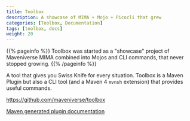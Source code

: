 ```yaml
---
title: Toolbox
description: A showcase of MIMA + Mojo + Picocli that grew
categories: [Toolbox, Documentation]
tags: [toolbox, docs]
weight: 20
---
```


{{% pageinfo %}}
Toolbox was started as a "showcase" project of Maveniverse MIMA combined into Mojos and CLI commands, that never stopped growing.
{{% /pageinfo %}}

A tool that gives you Swiss Knife for every situation. Toolbox is a Maven Plugin but also a CLI tool (and a Maven 4
`mvnsh` extension) that provides useful commands.

https://github.com/maveniverse/toolbox

[Maven generated plugin documentation](plugin-documentation/plugin-info.html)